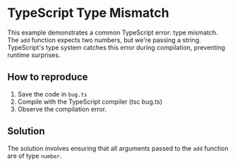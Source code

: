 # TypeScript Type Mismatch
This example demonstrates a common TypeScript error: type mismatch.  The `add` function expects two numbers, but we're passing a string.  TypeScript's type system catches this error during compilation, preventing runtime surprises. 

## How to reproduce
1. Save the code in `bug.ts`
2. Compile with the TypeScript compiler (tsc bug.ts)
3. Observe the compilation error.

## Solution
The solution involves ensuring that all arguments passed to the `add` function are of type `number`.